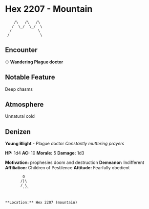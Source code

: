 # Hex 2207 - Mountain
```
    /\   /\   /\
   /  \_/  \_/  \
  /            \
 /              \
```

## Encounter

☉ **Wandering Plague doctor**

## Notable Feature

Deep chasms

## Atmosphere

Unnatural cold

## Denizen

**Young Blight** - Plague doctor
*Constantly muttering prayers*

**HP:** 1d4 **AC:** 10 **Morale:** 5
**Damage:** 1d3

**Motivation:** prophesies doom and destruction
**Demeanor:** Indifferent
**Affiliation:** Children of Pestilence
**Attitude:** Fearfully obedient

```
        O
       /|\
       / \
        ```


**Location:** Hex 2207 (mountain)
